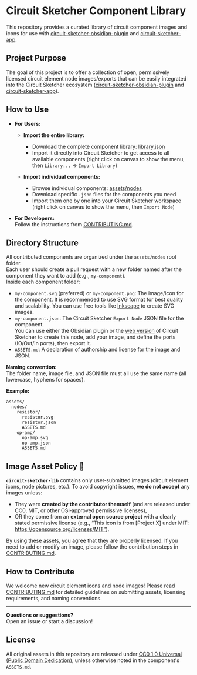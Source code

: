 # Circuit Sketcher Component Library

This repository provides a curated library of circuit component images and icons for use with [circuit-sketcher-obsidian-plugin](https://github.com/code-forge-temple/circuit-sketcher-obsidian-plugin) and [circuit-sketcher-app](https://github.com/code-forge-temple/circuit-sketcher-app).

## Project Purpose

The goal of this project is to offer a collection of open, permissively licensed circuit element node images/exports that can be easily integrated into the Circuit Sketcher ecosystem ([circuit-sketcher-obsidian-plugin](https://github.com/code-forge-temple/circuit-sketcher-obsidian-plugin) and [circuit-sketcher-app](https://github.com/code-forge-temple/circuit-sketcher-app)).

## How to Use

- **For Users:**  

  - **Import the entire library:**
    - Download the complete component library: [library.json](assets/lib/library.json)
    - Import it directly into Circuit Sketcher to get access to all available components (right click on canvas to show the menu, then `Library...` -> `Import Library`)

  - **Import individual components:**
    - Browse individual components: [assets/nodes](assets/nodes)
    - Download specific `.json` files for the components you need
    - Import them one by one into your Circuit Sketcher workspace (right click on canvas to show the menu, then `Import Node`)

- **For Developers:**  
  Follow the instructions from  [CONTRIBUTING.md](./CONTRIBUTING.md).

## Directory Structure

All contributed components are organized under the `assets/nodes` root folder.  
Each user should create a pull request with a new folder named after the component they want to add (e.g., `my-component`).  
Inside each component folder:

- `my-component.svg` (preferred) or `my-component.png`: The image/icon for the component.
  It is recommended to use SVG format for best quality and scalability. You can use free tools like [Inkscape](https://inkscape.org) to create SVG images.
- `my-component.json`: The Circuit Sketcher `Export Node` JSON file for the component.  
  You can use either the Obsidian plugin or the [web version](https://code-forge-temple.github.io/circuit-sketcher-app/) of Circuit Sketcher to create this node, add your image, and define the ports (IO/Out/In ports), then export it.
- `ASSETS.md`: A declaration of authorship and license for the image and JSON.

**Naming convention:**  
The folder name, image file, and JSON file must all use the same name (all lowercase, hyphens for spaces).

**Example:**
```
assets/
  nodes/
    resistor/
      resistor.svg
      resistor.json
      ASSETS.md
    op-amp/
      op-amp.svg
      op-amp.json
      ASSETS.md
```

## Image Asset Policy 🚨

**`circuit-sketcher-lib`** contains only user‐submitted images (circuit element icons, node pictures, etc.). To avoid copyright issues, **we do not accept** any images unless:

- They were **created by the contributor themself** (and are released under CC0, MIT, or other OSI‐approved permissive licenses),  
- OR they come from an **external open source project** with a clearly stated permissive license (e.g., “This icon is from [Project X] under MIT: https://opensource.org/licenses/MIT”).  

By using these assets, you agree that they are properly licensed. If you need to add or modify an image, please follow the contribution steps in [CONTRIBUTING.md](./CONTRIBUTING.md).

## How to Contribute

We welcome new circuit element icons and node images! Please read [CONTRIBUTING.md](./CONTRIBUTING.md) for detailed guidelines on submitting assets, licensing requirements, and naming conventions.

---

**Questions or suggestions?**  
Open an issue or start a discussion!

## License

All original assets in this repository are released under [CC0 1.0 Universal (Public Domain Dedication)](https://creativecommons.org/publicdomain/zero/1.0/), unless otherwise noted in the component's `ASSETS.md`.